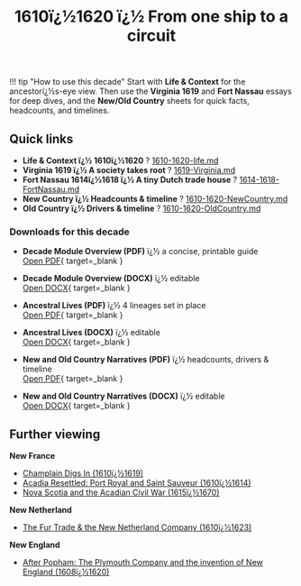 ﻿---
title: 1610ï¿½1620 ï¿½ From one ship to a circuit
summary: Decade overview with quick links to narrative, event essays, and context sheets.
---

!!! tip "How to use this decade"
    Start with **Life & Context** for the ancestorï¿½s-eye view. Then use the **Virginia 1619** and **Fort Nassau** essays for deep dives, and the **New/Old Country** sheets for quick facts, headcounts, and timelines.

## Quick links

- **Life & Context ï¿½ 1610ï¿½1620** ? [1610-1620-life.md](1610-1620-life.md)
- **Virginia 1619 ï¿½ A society takes root** ? [1619-Virginia.md](1619-Virginia.md)
- **Fort Nassau 1614ï¿½1618 ï¿½ A tiny Dutch trade house** ? [1614-1618-FortNassau.md](./1614-1618-FortNassau.md)
- **New Country ï¿½ Headcounts & timeline** ? [1610-1620-NewCountry.md](1610-1620-NewCountry.md)
- **Old Country ï¿½ Drivers & timeline** ? [1610-1620-OldCountry.md](1610-1620-OldCountry.md)

### Downloads for this decade

- **Decade Module Overview (PDF)** ï¿½ a concise, printable guide  
  [Open PDF](../../downloads/decades/1610-1620/1610-1620-Decade-Module-Overview.pdf){ target=_blank }

- **Decade Module Overview (DOCX)** ï¿½ editable  
  [Open DOCX](../../downloads/decades/1610-1620/1610-1620-Decade-Module-Overview.docx){ target=_blank }

- **Ancestral Lives (PDF)** ï¿½ 4 lineages set in place  
  [Open PDF](../../downloads/decades/1610-1620/1610-1620-Ancestral-Lives.pdf){ target=_blank }

- **Ancestral Lives (DOCX)** ï¿½ editable  
  [Open DOCX](../../downloads/decades/1610-1620/1610-1620-Ancestral-Lives.docx){ target=_blank }

- **New and Old Country Narratives (PDF)** ï¿½ headcounts, drivers & timeline  
  [Open PDF](../../downloads/decades/1610-1620/1610-1620-New-and-Old-Country-Narratives.pdf){ target=_blank }

- **New and Old Country Narratives (DOCX)** ï¿½ editable  
  [Open DOCX](../../downloads/decades/1610-1620/1610-1620-New-and-Old-Country-Narratives.docx){ target=_blank }

## Further viewing
**New France**
- [Champlain Digs In (1610ï¿½1619)](https://www.youtube.com/watch?v=N5qUXncJQEw)
- [Acadia Resettled: Port Royal and Saint Sauveur (1610ï¿½1614)](https://www.youtube.com/watch?v=1i_vYWdmYZc)
- [Nova Scotia and the Acadian Civil War (1615ï¿½1670)](https://www.youtube.com/watch?v=62G4y03u9Wc)

**New Netherland**
- [The Fur Trade & the New Netherland Company (1610ï¿½1623)](https://www.youtube.com/watch?v=czeFItz476U)

**New England**
- [After Popham: The Plymouth Company and the invention of New England (1608ï¿½1620)](https://www.youtube.com/watch?v=A6xei_7wNuc)


